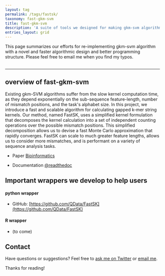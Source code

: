 ```yaml
---
layout: tag
permalink: /tags/fastsk/
taxonomy: fast-gkm-svm
title: fast-gkm-svm
description: 'A suite of tools we designed for making gkm-svm algorithm faster which achieving the same prediction as gkm-svm-latest. ' 
entries_layout: grid
---
```



<div>
    This page summarizes our efforts for re-implementing gkm-svm algorithm with a novel and faster algorithmic design and better programming structure. Please feel free to email me when you find my typos. 
</div>
<br>
<hr>


## overview of fast-gkm-svm

Existing gkm-SVM algorithms 
		 suffer from the slow kernel computation time, as they depend 
		 exponentially on the sub-sequence feature-length, number of mismatch 
		 positions, and the task's alphabet size. 
		 In this project, we introduce a fast and scalable algorithm for 
		 calculating gapped k-mer string kernels. Our method, named FastSK,
		  uses a simplified kernel formulation that decomposes the kernel 
		  calculation into a set of independent counting operations over the 
		  possible mismatch positions. This simplified decomposition allows us 
		  to devise a fast Monte Carlo approximation that rapidly converges. 
		  FastSK can scale to much greater feature lengths, allows us to 
		  consider more mismatches, and is performant on a variety of sequence
		   analysis tasks.



+ Paper [Bioinformatics](https://academic.oup.com/bioinformatics/article/36/Supplement_2/i857/6055916)


+ Documentation [@readthedoc](https://fastsk.readthedocs.io/en/master/)

## Important wrappers we develop to help users 

#### python wrapper 


+ GitHub: [https://github.com/QData/FastSK](https://github.com/QData/FastSK)


#### R wrapper 
+ (to come)


## Contact
Have questions or suggestions? Feel free to [ask me on Twitter](https://twitter.com/Qdatalab) or [email me](http://www.cs.virginia.edu/yanjun/).

Thanks for reading!
